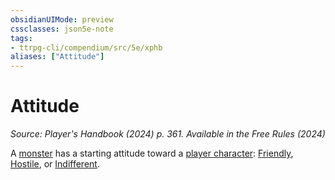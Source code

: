 ```yaml
---
obsidianUIMode: preview
cssclasses: json5e-note
tags:
- ttrpg-cli/compendium/src/5e/xphb
aliases: ["Attitude"]
---
```

# Attitude
*Source: Player's Handbook (2024) p. 361. Available in the Free Rules (2024)* 

A [monster](3-Mechanics/CLI/rules/variant-rules/monster-xphb.md) has a starting attitude toward a [player character](3-Mechanics/CLI/rules/variant-rules/player-character-xphb.md): [Friendly](3-Mechanics/CLI/rules/variant-rules/friendly-attitude-xphb.md), [Hostile](3-Mechanics/CLI/rules/variant-rules/hostile-attitude-xphb.md), or [Indifferent](3-Mechanics/CLI/rules/variant-rules/indifferent-attitude-xphb.md).
